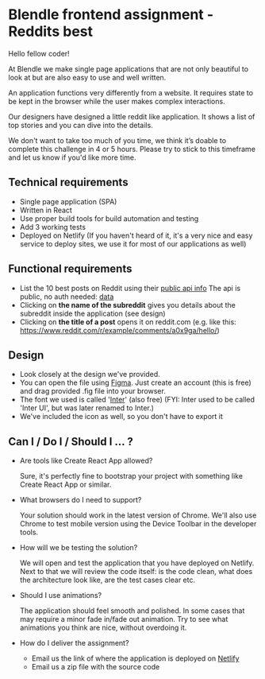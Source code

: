 # Blendle frontend assignment - Reddits best

Hello fellow coder!

At Blendle we make single page applications that are not only beautiful to look at but are also easy to use and well written.

An application functions very differently from a website. It requires state to be kept in the browser while the user makes complex interactions.

Our designers have designed a little reddit like application. It shows a list of top stories and you can dive into the details.

We don't want to take too much of you time, we think it’s doable to complete this challenge in 4 or 5 hours. Please try to stick to this timeframe and let us know if you'd like more time.

## Technical requirements

- Single page application (SPA)
- Written in React
- Use proper build tools for build automation and testing
- Add 3 working tests
- Deployed on Netlify (If you haven't heard of it, it's a very nice and easy service to deploy sites, we use it for most of our applications as well)

## Functional requirements

- List the 10 best posts on Reddit using their [public api info](https://www.reddit.com/dev/api/#GET_best) The api is public, no auth needed: [data](https://www.reddit.com/best.json)
- Clicking on **the name of the subreddit** gives you details about the subreddit inside the application (see design)
- Clicking on **the title of a post** opens it on reddit.com (e.g. like this: https://www.reddit.com/r/example/comments/a0x9ga/hello/)

## Design

- Look closely at the design we've provided.
- You can open the file using [Figma](https://www.figma.com/). Just create an account (this is free) and drag provided .fig file into your browser.
- The font we used is called '[Inter](https://rsms.me/inter/)' (also free) (FYI: Inter used to be called 'Inter UI', but was later renamed to Inter.)
- We've included the icon as well, so you don't have to export it

## Can I / Do I / Should I … ?

- Are tools like Create React App allowed?

  Sure, it's perfectly fine to bootstrap your project with something like Create React App or similar.

- What browsers do I need to support?

  Your solution should work in the latest version of Chrome. We'll also use Chrome to test mobile version using the Device Toolbar in the developer tools.

- How will we be testing the solution?

  We will open and test the application that you have deployed on Netlify. Next to that we will review the code itself: is the code clean, what does the architecture look like, are the test cases clear etc.

- Should I use animations?

  The application should feel smooth and polished. In some cases that may require a minor fade in/fade out animation. Try to see what animations you think are nice, without overdoing it.

- How do I deliver the assignment?

  - Email us the link of where the application is deployed on [Netlify](https://www.netlify.com)
  - Email us a zip file with the source code
